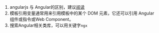 1. angularjs 与 Angular的区别，建议[阅读](https://zhuanlan.zhihu.com/p/27696268)
2. 模板引用变量通常用来引用模板中的某个 DOM 元素，它还可以引用 Angular 组件或指令或Web Component。
3. 搜索Angular相关类库，可以用关键字`ngx`
